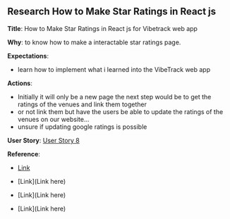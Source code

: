 ## Research How to Make Star Ratings in React js

**Title**: How to Make Star Ratings in React js for Vibetrack web app

**Why**: to know how to make a interactable star ratings page.

**Expectations**: <!-- Markdown sheet is weird on Bitbucket. Keep each bullets 1 line apart or it won't jump to new line -->

* learn how to implement what i learned into the VibeTrack web app

**Actions**:

* Initially it will only be a new page the next step would be to get the ratings of the venues and link them together 
* or not link them but have the users be able to update the ratings of the venues on our website... 
* unsure if updating google ratings is possible



**User Story**: [User Story 8](https://cs3398f23romulans1.atlassian.net/browse/SCRUM-8)

**Reference**: 

* [Link](https://youtu.be/l1Q7o8skKPM?si=GKE57Mjgy8mEwp6u)

* [Link](Link here)

* [Link](Link here)

* [Link](Link here)